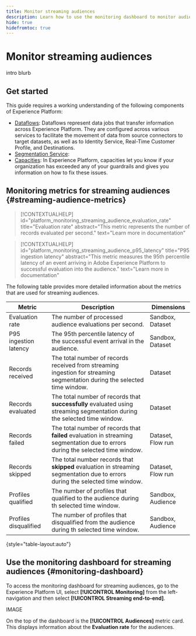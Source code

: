 ```yaml
---
title: Monitor streaming audiences
description: Learn how to use the monitoring dashboard to monitor audiences that are evaluated using streaming segmentation
hide: true
hidefromtoc: true
---
```


# Monitor streaming audiences

intro blurb

## Get started

This guide requires a working understanding of the following components of Experience Platform:

* [Dataflows](../home.md): Dataflows represent data jobs that transfer information across Experience Platform. They are configured across various services to facilitate the movement of data from source connectors to target datasets, as well as to Identity Service, Real-Time Customer Profile, and Destinations.
* [Segmentation Service](../../segmentation/home.md): 
* [Capacities](../../landing/license-usage-and-guardrails/capacity.md): In Experience Platform, capacities let you know if your organization has exceeded any of your guardrails and gives you information on how to fix these issues.

## Monitoring metrics for streaming audiences {#streaming-audience-metrics}

>[!CONTEXTUALHELP]
>id="platform_monitoring_streaming_audience_evaluation_rate"
>title="Evaluation rate"
>abstract="This metric represents the number of records evaluated per second."
>text="Learn more in documentation"

>[!CONTEXTUALHELP]
>id="platform_monitoring_streaming_audience_p95_latency"
>title="P95 ingestion latency"
>abstract="This metric measures the 95th percentile latency of an event arriving in Adobe Experience Platform to successful evaluation into the audience."
>text="Learn more in documentation"

The following table provides more detailed information about the metrics that are used for streaming audiences.

| Metric | Description | Dimensions |
| ------ | ----------- | ---------- |
| Evaluation rate | The number of processed audience evaluations per second. | Sandbox, Dataset |
| P95 ingestion latency | The 95th percentile latency of the successful event arrival in the audience. | Sandbox, Dataset |
| Records received | The total number of records received from streaming ingestion for streaming segmentation during the selected time window. | Dataset |
| Records evaluated | The total number of records that **successfully** evaluated using streaming segmentation during the selected time window. | Dataset |
| Records failed | The total number of records that **failed** evaluation in streaming segmentation due to errors during the selected time window. | Dataset, Flow run |
| Records skipped | The total number records that **skipped** evaluation in streaming segmentation due to errors during the selected time window. | Dataset, Flow run |
| Profiles qualified | The number of profiles that qualified to the audience during th selected time window. | Sandbox, Audience |
| Profiles disqualified | The number of profiles that disqualified from the audience during th selected time window. | Sandbox, Audience |

{style="table-layout:auto"}

## Use the monitoring dashboard for streaming audiences {#monitoring-dashboard}

To access the monitoring dashboard for streaming audiences, go to the Experience Platform UI, select **[!UICONTROL Monitoring]** from the left-navigation and then select **[!UICONTROL Streaming end-to-end]**.

IMAGE

On the top of the dashboard is the **[!UICONTROL Audiences]** metric card. This displays information about the **Evaluation rate** for the audiences.